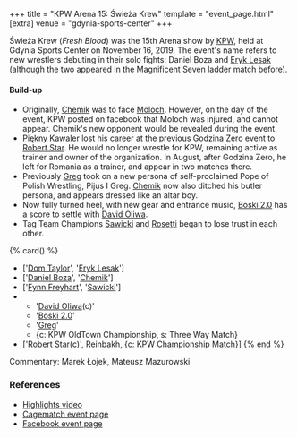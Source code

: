 +++
title = "KPW Arena 15: Świeża Krew"
template = "event_page.html"
[extra]
venue = "gdynia-sports-center"
+++

Świeża Krew (_Fresh Blood_) was the 15th Arena show by [KPW](@/o/kpw.md), held at Gdynia Sports Center on November 16, 2019. The event's name refers to new wrestlers debuting in their solo fights: Daniel Boza and [Eryk Lesak](@/w/eryk-lesak.md) (although the two appeared in the Magnificent Seven ladder match before).

#### Build-up

* Originally, [Chemik](@/w/chemik.md) was to face [Moloch](@/w/moloch.md). However, on the day of the event, KPW posted on facebook that Moloch was injured, and cannot appear. Chemik's new opponent would be revealed during the event.
* [Piękny Kawaler](@/w/piekny-kawaler.md) lost his career at the previous Godzina Zero event to [Robert Star](@/w/robert-star.md). He would no longer wrestle for KPW, remaining active as trainer and owner of the organization. In August, after Godzina Zero, he left for Romania as a trainer, and appear in two matches there.
* Previously [Greg](@/w/greg.md) took on a new persona of self-proclaimed Pope of Polish Wrestling, Pijus I Greg. [Chemik](@/w/chemik.md) now also ditched his butler persona, and appears dressed like an altar boy.
* Now fully turned heel, with new gear and entrance music, [Boski 2.0](@/w/ostrowski.md) has a score to settle with [David Oliwa](@/w/david-oliwa.md).
* Tag Team Champions [Sawicki](@/w/sawicki.md) and [Rosetti](@/w/rosetti.md) began to lose trust in each other.

{% card() %}
- ['[Dom Taylor](@/w/dom-taylor.md)', '[Eryk Lesak](@/w/eryk-lesak.md)']
- ['[Daniel Boza](@/w/mutant.md)', '[Chemik](@/w/chemik.md)']
- ['[Fynn Freyhart](@/w/fynn-freyhart.md)', '[Sawicki](@/w/sawicki.md)']
- - '[David Oliwa](@/w/david-oliwa.md)(c)'
  - '[Boski 2.0](@/w/ostrowski.md)'
  - '[Greg](@/w/greg.md)'
  - {c: KPW OldTown Championship, s: Three Way Match}
- ['[Robert Star](@/w/robert-star.md)(c)', Reinbakh, {c: KPW Championship Match}]
{% end %}

Commentary: Marek Łojek, Mateusz Mazurowski

### References

* [Highlights video](https://www.youtube.com/watch?v=cpIp2EJHK2I)
* [Cagematch event page](https://www.cagematch.net/?id=1&nr=247706)
* [Facebook event page](https://www.facebook.com/events/503462513806599/)
